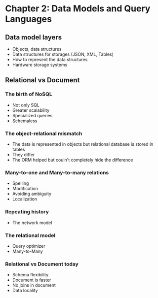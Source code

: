 # Chapter 2: Data Models and Query Languages

## Data model layers

- Objects, data structures
- Data structures for storages (JSON, XML, Tables)
- How to represent the data structures
- Hardware storage systems

## Relational vs Document

### The birth of NoSQL

- Not only SQL
- Greater scalability
- Specialized queries
- Schemaless

### The object-relational mismatch

- The data is represented in objects but relational database is stored in tables
- They differ
- The ORM helped but couln't completely hide the difference


### Many-to-one and Many-to-many relations

- Spelling
- Modification
- Avoiding ambiguity
- Localization

### Repeating history

- The network model

### The relational model

- Query optimizer
- Many-to-Many

### Relational vs Document today

- Schema flexibility
- Document is faster
- No joins in document
- Data locality